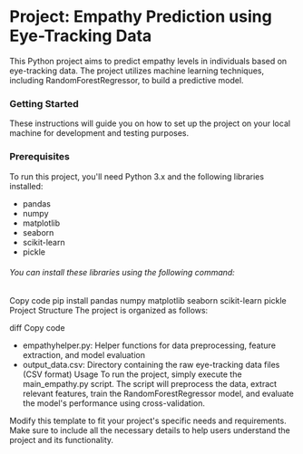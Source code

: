 # Project: Empathy Prediction using Eye-Tracking Data

This Python project aims to predict empathy levels in individuals based on eye-tracking data. The project utilizes machine learning techniques, including RandomForestRegressor, to build a predictive model.

### Getting Started
These instructions will guide you on how to set up the project on your local machine for development and testing purposes.

### Prerequisites
To run this project, you'll need Python 3.x and the following libraries installed:

* pandas
* numpy
* matplotlib
* seaborn
* scikit-learn
* pickle

###### You can install these libraries using the following command:

Copy code
pip install pandas numpy matplotlib seaborn scikit-learn pickle
Project Structure
The project is organized as follows:

diff
Copy code
- empathyhelper.py: Helper functions for data preprocessing, feature extraction, and model evaluation
- output_data.csv: Directory containing the raw eye-tracking data files (CSV format)
Usage
To run the project, simply execute the main_empathy.py script. The script will preprocess the data, extract relevant features, train the RandomForestRegressor model, and evaluate the model's performance using cross-validation.

Modify this template to fit your project's specific needs and requirements. Make sure to include all the necessary details to help users understand the project and its functionality.
